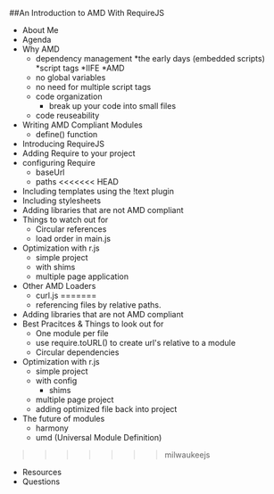 ##An Introduction to AMD With RequireJS

 * About Me
 * Agenda
 * Why AMD
 	* dependency management
 		*the early days (embedded scripts)
 		*script tags
 		*IIFE
 		*AMD
 	* no global variables
 	* no need for multiple script tags
 	* code organization
 	  * break up your code into small files
 	* code reuseability
 * Writing AMD Compliant Modules
   * define() function
 * Introducing RequireJS
 * Adding Require to your project
 * configuring Require
   * baseUrl
   * paths
<<<<<<< HEAD
 * Including templates using the !text plugin
 * Including stylesheets
 * Adding libraries that are not AMD compliant
 * Things to watch out for
   * Circular references
   * load order in main.js
 * Optimization with r.js  
   * simple project
   * with shims
   * multiple page application
 * Other AMD Loaders
   * curl.js
=======
   * referencing files by relative paths.
 * Adding libraries that are not AMD compliant
 * Best Pracitces & Things to look out for
    * One module per file
    * use require.toURL() to create url's relative to a module
    * Circular dependencies
 * Optimization with r.js 
    * simple project
    * with config
      * shims 
    * multiple page project
    * adding optimized file back into project
 * The future of modules
 	* harmony
 	* umd (Universal Module Definition)
>>>>>>> milwaukeejs
 * Resources
 * Questions
    	
